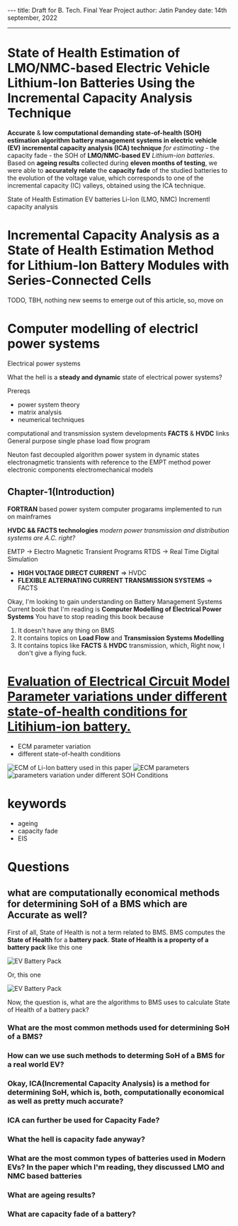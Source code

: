 --- title: Draft for B. Tech. Final Year Project author: Jatin Pandey
date: 14th september, 2022

---

# State of Health Estimation of LMO/NMC-based Electric Vehicle Lithium-Ion Batteries Using the Incremental Capacity Analysis Technique

**Accurate** & **low computational demanding**
**state-of-health (SOH) estimation algorithm**
**battery management systems in electric vehicle (EV)**
**incremental capacity analysis (ICA) technique** _for estimating_ 
    - the capacity fade
    - the SOH 
of **LMO/NMC-based EV** _Lithium-ion batteries_.
Based on **ageing results** collected during **eleven months of testing**,
we were able to **accurately relate** the **capacity fade** of the studied batteries to the evolution of the voltage value,
which corresponds to one of the incremental capacity
(IC) valleys, obtained using the ICA technique.

State of Health Estimation
EV batteries
Li-Ion (LMO, NMC)
Incrementl capacity analysis

# Incremental Capacity Analysis as a State of Health Estimation Method for Lithium-Ion Battery Modules with Series-Connected Cells

TODO, TBH, nothing new seems to emerge out of this article, so, move on

# Computer modelling of electricl power systems

Electrical power systems

What the hell is a **steady and dynamic** state of electrical power systems?

Prereqs

- power system theory
- matrix analysis
- neumerical techniques

computational and transmission system developments
**FACTS** & **HVDC** links
General purpose single phase load flow program

Neuton fast decoupled algorithm
power system in dynamic states
electronagmetic transients with reference to the EMPT method
power electronic components
electromechanical models

## Chapter-1(Introduction)

**FORTRAN** based power system computer progarams implemented to run on mainframes

**HVDC && FACTS technologies**
_modern power transmission and distribution systems are A.C. right?_

EMTP -> Electro Magnetic Transient Programs
RTDS -> Real Time Digital Simulation

- **HIGH VOLTAGE DIRECT CURRENT** => HVDC
- **FLEXIBLE ALTERNATING CURRENT TRANSMISSION SYSTEMS** => FACTS

Okay, I'm looking to gain understanding on Battery Management Systems
Current book that I'm reading is **Computer Modelling of Electrical Power Systems**
You have to stop reading this book because

1. It doesn't have any thing on BMS
2. It contains topics on **Load Flow** and **Transmission Systems Modelling**
3. It contains topics like **FACTS** & **HVDC** transmission, which, Right now, I don't give a flying fuck.

# [Evaluation of Electrical Circuit Model Parameter variations under different state-of-health conditions for Litihium-ion battery.](/home/dj4t9n/B.Tech.Project/xia2020.pdf)

- ECM parameter variation
- different state-of-health conditions

![ECM of Li-Ion battery used in this paper](static/1.png)
![ECM parameters](static/2.png)
![parameters variation under different SOH Conditions](static/3.png)

keywords
==========

- ageing
- capacity fade
- EIS



# Questions

## what are computationally economical methods for determining SoH of a BMS which are Accurate as well?

First of all, State of Health is not a term related to BMS. BMS computes the **State of Health** for a **battery pack**. **State of Health is a property of a battery pack** like this one

![EV Battery Pack](static/4.jpg)

Or, this one

![EV Battery Pack](static/5.jpeg)
 
Now, the question is, what are the algorithms to BMS uses to calculate State of Health of a battery pack?
### What are the most common methods used for determining SoH of a BMS?

### How can we use such methods to determing SoH of a BMS for a real world EV?

### Okay, ICA(Incremental Capacity Analysis) is a method for determining SoH, which is, both, computationally economical as well as pretty much accurate?

### ICA can further be used for **Capacity Fade**?

### What the hell is capacity fade anyway?

### What are the most common types of batteries used in Modern EVs? In the paper which I'm reading, they discussed LMO and NMC based batteries

### What are **ageing results**?

### What are capacity fade of a battery?

